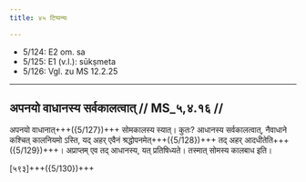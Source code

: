 ```yaml
---
title: ४५ टिप्पन्यः

---
```

- 5/124: E2 om. sa
- 5/125: E1 (v.l.): sūkṣmeta
- 5/126: Vgl. zu MS 12.2.25

____________________________________________


## अपनयो वाधानस्य सर्वकालत्वात् // MS_५,४.१६ //

अपनयो वाधानात्+++({5/127})+++ सोमकालस्य स्यात्। कुतः? आधानस्य सर्वकालत्वात्, नैवाधाने कश्चित् कालनियमो ऽस्ति, यद् अहर् एवैनं श्रद्धोपनमेत्+++({5/128})+++ तद् अहर् आदधीतेति+++({5/129})+++। अप्राप्तम् एव तद् आधानस्य, यत् प्रतिषिध्यते। तस्मात् सोमस्य कालबाध इति।

[५९३]+++({5/130})+++
